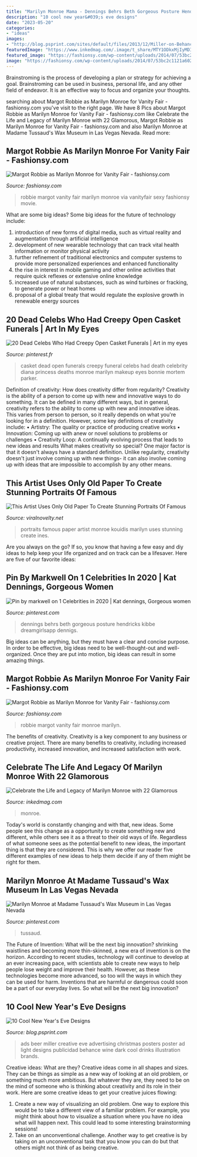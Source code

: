 ```yaml
---
title: "Marilyn Monroe Mama - Dennings Behrs Beth Gorgeous Posture Hendricks Kibbe Dreamgirlsapp Dennigs"
description: "10 cool new year&#039;s eve designs"
date: "2023-05-20"
categories:
- "ideas"
images:
- "http://blog.psprint.com/sites/default/files/2013/12/Miller-on-Behance-Google-Chrome_2013-12-10_15-11-10-Optimized.png"
featuredImage: "https://www.inkedmag.com/.image/t_share/MTY1ODkxMjIyMDIyMzk5Mzcw/marilyn-monroe-fb.jpg"
featured_image: "https://fashionsy.com/wp-content/uploads/2014/07/53bc2c1121a602ab3bf6e057_margot-robbie-vanity-fair-ss07.jpg"
image: "https://fashionsy.com/wp-content/uploads/2014/07/53bc2c1121a602ab3bf6e057_margot-robbie-vanity-fair-ss07.jpg"
---
```



Brainstroming is the process of developing a plan or strategy for achieving a goal. Brainstroming can be used in business, personal life, and any other field of endeavor. It is an effective way to focus and organize your thoughts.

	

		
searching about Margot Robbie as Marilyn Monroe for Vanity Fair - fashionsy.com you've visit to the right page. We have 8 Pics about Margot Robbie as Marilyn Monroe for Vanity Fair - fashionsy.com like Celebrate the Life and Legacy of Marilyn Monroe with 22 Glamorous, Margot Robbie as Marilyn Monroe for Vanity Fair - fashionsy.com and also Marilyn Monroe at Madame Tussaud&#039;s Wax Museum in Las Vegas Nevada. Read more:
		
    
## Margot Robbie As Marilyn Monroe For Vanity Fair - Fashionsy.com

<img loading=lazy src="https://fashionsy.com/wp-content/uploads/2014/07/53bc2c1121a602ab3bf6e057_margot-robbie-vanity-fair-ss07.jpg" onerror="this.onerror=null;this.src='https://tse1.mm.bing.net/th?id=OIP.LffnuUm94VUYjJ6b4h6DQAHaKU&amp;pid=15.1';" alt="Margot Robbie as Marilyn Monroe for Vanity Fair - fashionsy.com">

_Source: fashionsy.com_

>robbie margot vanity fair marilyn monroe via vanityfair sexy fashionsy movie. 

	

What are some big ideas?
Some big ideas for the future of technology include: 
1) introduction of new forms of digital media, such as virtual reality and augmentation through artificial intelligence 
2) development of new wearable technology that can track vital health information or monitor physical activity 
3) further refinement of traditional electronics and computer systems to provide more personalized experiences and enhanced functionality 
4) the rise in interest in mobile gaming and other online activities that require quick reflexes or extensive online knowledge 
5) increased use of natural substances, such as wind turbines or fracking, to generate power or heat homes 
6) proposal of a global treaty that would regulate the explosive growth in renewable energy sources

    
## 20 Dead Celebs Who Had Creepy Open Casket Funerals | Art In My Eyes

<img loading=lazy src="https://i.pinimg.com/736x/c5/f0/6d/c5f06d0c8f32b0e796168cce3b986e12.jpg" onerror="this.onerror=null;this.src='https://tse4.mm.bing.net/th?id=OIP.4WsPcfPwbJZokjssX15XZwHaLG&amp;pid=15.1';" alt="20 Dead Celebs Who Had Creepy Open Casket Funerals | Art in my eyes">

_Source: pinterest.fr_

>casket dead open funerals creepy funeral celebs had death celebrity diana princess deaths monroe marilyn makeup eyes bonnie mortem parker. 

	

Definition of creativity: How does creativity differ from regularity?
Creativity is the ability of a person to come up with new and innovative ways to do something. It can be defined in many different ways, but in general, creativity refers to the ability to come up with new and innovative ideas. This varies from person to person, so it really depends on what you're looking for in a definition. However, some key definitions of creativity include: • Artistry: The quality or practice of producing creative works • Innovation: Coming up with anew or novel solutions to problems or challenges • Creativity Loop: A continually evolving process that leads to new ideas and results 
What makes creativity so special? One major factor is that it doesn't always have a standard definition. Unlike regularity, creativity doesn't just involve coming up with new things- it can also involve coming up with ideas that are impossible to accomplish by any other means.

    
## This Artist Uses Only Old Paper To Create Stunning Portraits Of Famous

<img loading=lazy src="http://www.viralnovelty.net/wp-content/uploads/2014/08/big-6e7d5d259be7bf56ed79029c4e621f44.jpg" onerror="this.onerror=null;this.src='https://tse4.mm.bing.net/th?id=OIP.SFWDSA_LgyWm0FUKJk5KmgHaJS&amp;pid=15.1';" alt="This Artist Uses Only Old Paper To Create Stunning Portraits Of Famous">

_Source: viralnovelty.net_

>portraits famous paper artist monroe kouidis marilyn uses stunning create ines. 

	

Are you always on the go? If so, you know that having a few easy and diy ideas to help keep your life organized and on track can be a lifesaver. Here are five of our favorite ideas: 

    
## Pin By Markwell On 1 Celebrities In 2020 | Kat Dennings, Gorgeous Women

<img loading=lazy src="https://i.pinimg.com/736x/4c/1a/e6/4c1ae680fd5ea940d18a3ef3a5b67adb.jpg" onerror="this.onerror=null;this.src='https://tse4.mm.bing.net/th?id=OIP.InOPEtyZArBEFWq8RFdnVQHaOp&amp;pid=15.1';" alt="Pin by markwell on 1 Celebrities in 2020 | Kat dennings, Gorgeous women">

_Source: pinterest.com_

>dennings behrs beth gorgeous posture hendricks kibbe dreamgirlsapp dennigs. 

	

Big ideas can be anything, but they must have a clear and concise purpose. In order to be effective, big ideas need to be well-thought-out and well-organized. Once they are put into motion, big ideas can result in some amazing things.

    
## Margot Robbie As Marilyn Monroe For Vanity Fair - Fashionsy.com

<img loading=lazy src="https://fashionsy.com/wp-content/uploads/2014/07/53bc2c1ca92859c669bf3690_margot-robbie-vanity-fair-ss02.jpg" onerror="this.onerror=null;this.src='https://tse3.mm.bing.net/th?id=OIP.k9TC3Dvs-No7NI2tS4WZIAHaKL&amp;pid=15.1';" alt="Margot Robbie as Marilyn Monroe for Vanity Fair - fashionsy.com">

_Source: fashionsy.com_

>robbie margot vanity fair monroe marilyn. 

	

The benefits of creativity.
Creativity is a key component to any business or creative project. There are many benefits to creativity, including increased productivity, increased innovation, and increased satisfaction with work.

    
## Celebrate The Life And Legacy Of Marilyn Monroe With 22 Glamorous

<img loading=lazy src="https://www.inkedmag.com/.image/t_share/MTY1ODkxMjIyMDIyMzk5Mzcw/marilyn-monroe-fb.jpg" onerror="this.onerror=null;this.src='https://tse3.mm.bing.net/th?id=OIP.K0zTLxbVj95xRSgrbTV-jAHaD4&amp;pid=15.1';" alt="Celebrate the Life and Legacy of Marilyn Monroe with 22 Glamorous">

_Source: inkedmag.com_

>monroe. 

	

Today's world is constantly changing and with that, new ideas. Some people see this change as a opportunity to create something new and different, while others see it as a threat to their old ways of life. Regardless of what someone sees as the potential benefit to new ideas, the important thing is that they are considered. This is why we offer our reader five different examples of new ideas to help them decide if any of them might be right for them.

    
## Marilyn Monroe At Madame Tussaud&#039;s Wax Museum In Las Vegas Nevada

<img loading=lazy src="https://i.pinimg.com/736x/60/da/b7/60dab7e10c676cf4f80b089e8677a4b9.jpg" onerror="this.onerror=null;this.src='https://tse3.mm.bing.net/th?id=OIP.UAwsqnIs-6xkpeeL4Wbo1wHaLG&amp;pid=15.1';" alt="Marilyn Monroe at Madame Tussaud&#039;s Wax Museum in Las Vegas Nevada">

_Source: pinterest.com_

>tussaud. 

	

The Future of Invention: What will be the next big innovation?
shrinking waistlines and becoming more thin-skinned, a new era of invention is on the horizon. According to recent studies, technology will continue to develop at an ever increasing pace, with scientists able to create new ways to help people lose weight and improve their health. 
However, as these technologies become more advanced, so too will the ways in which they can be used for harm. Inventions that are harmful or dangerous could soon be a part of our everyday lives. So what will be the next big innovation?

    
## 10 Cool New Year&#039;s Eve Designs

<img loading=lazy src="http://blog.psprint.com/sites/default/files/2013/12/Miller-on-Behance-Google-Chrome_2013-12-10_15-11-10-Optimized.png" onerror="this.onerror=null;this.src='https://tse1.mm.bing.net/th?id=OIP.dzg-39zgBdI_Ko2A7I98-gHaKn&amp;pid=15.1';" alt="10 Cool New Year&#039;s Eve Designs">

_Source: blog.psprint.com_

>ads beer miller creative eve advertising christmas posters poster ad light designs publicidad behance wine dark cool drinks illustration brands. 

	

Creative ideas: What are they?
Creative ideas come in all shapes and sizes. They can be things as simple as a new way of looking at an old problem, or something much more ambitious. But whatever they are, they need to be on the mind of someone who is thinking about creativity and its role in their work. Here are some creative ideas to get your creative juices flowing: 
1) Create a new way of visualizing an old problem. One way to explore this would be to take a different view of a familiar problem. For example, you might think about how to visualize a situation where you have no idea what will happen next. This could lead to some interesting brainstorming sessions! 
2) Take on an unconventional challenge. Another way to get creative is by taking on an unconventional task that you know you can do but that others might not think of as being creative.

